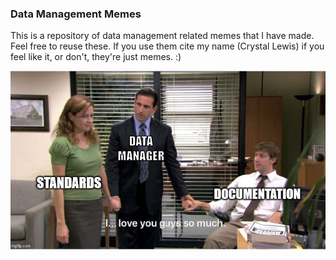 ### Data Management Memes

This is a repository of data management related memes that I have made. Feel free to reuse these. If you use them cite my name (Crystal Lewis) if you feel like it, or don't, they're just memes. :)

![](https://github.com/Cghlewis/datamgmt_memes/blob/main/memes/office_standards.jpg)
